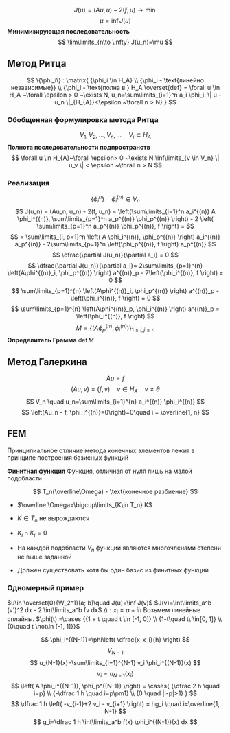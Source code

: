 $$
J(u)=(Au, u)-2(f, u) \to \min
$$
$$
\mu = \inf J(u)
$$
**Минимизирующая последовательность**
$$
\lim\limits_{n\to \infty} J(u_n)=\mu
$$
## Метод Ритца
$$
\{\phi_i\} : \matrix{
{\phi_i \in H_A} \\
{\phi_i - \text{линейно независимые}} \\
{\phi_i - \text{полна в } H_A \overset{def} = \forall u \in H_A ~\forall \epsilon > 0 ~\exists N, u_n=\sum\limits_{i=1}^n a_i \phi_i: \| u - u_n \|_{H_{A}}<\epsilon ~\forall n > N}
}
$$

### Обобщенная формулировка метода Ритца
$$
V_1, V_2, \ldots, V_n , \ldots \quad V_i \subset H_{A}
$$
**Полнота последовательности подпространств**
$$
\forall u \in H_{A}~\forall \epsilon> 0 ~\exists N:\inf\limits_{v \in V_n} \| u_v \| < \epsilon ~\forall n > N
$$

### Реализация
$$
\{ \phi^{n}_i\} \quad \phi_i^{(n)} \in V_n
$$
$$
J(u_n) = (Au_n, u_n) - 2(f, u_n) = \left(\sum\limits_{i=1}^n a_i^{(n)} A \phi_i^{(n)}, \sum\limits_{p=1}^n a_p^{(n)} \phi_p^{(n)} \right) - 2 \left( \sum\limits_{p=1}^n a_p^{(n)} \phi_p^{(n)}, f \right) = 
$$
$$
= \sum\limits_{i, p=1}^n  \left( A \phi_i^{(n)}, \phi_p^{(n)} \right) a_i^{(n)} a_p^{(n)} - 2\sum\limits_{p=1}^n \left(\phi_p^{(n)}, f \right) a_p^{(n)}
$$
$$
\dfrac{\partial J(u_n)}{\partial a_i} = 0
$$
$$
\dfrac{\partial J(u_n)}{\partial a_i}= 2\sum\limits_{p=1}^{n} \left(A\phi^{(n)}_i, \phi_p^{(n)} \right) a^{(n)}_p -  2\left(\phi_i^{(n)}, f \right) = 0
$$
$$
\sum\limits_{p=1}^{n} \left(A\phi^{(n)}_i, \phi_p^{(n)} \right) a^{(n)}_p -  \left(\phi_i^{(n)}, f \right) = 0
$$
$$
\sum\limits_{p=1}^{n} \left(A\phi^{(n)}_p, \phi_i^{(n)} \right) a^{(n)}_p = \left(\phi_i^{(n)}, f \right)
$$
$$
M=\{ (A\phi_p^{(n)}, \phi_i^{(n)}) \}_{1\le i, j \le n}
$$
**Определитель Грамма**
	$\det M$

## Метод Галеркина
$$
Au=f
$$
$$
(Au, v)=(f, v) \quad v \in H_{A} \quad v \neq \theta
$$
$$
V_n \quad u_n=\sum\limits_{i=1}^{n} a_i^{(n)} \phi_i^{(n)}
$$
$$
\left(Au_n - f, \phi_i^{(n)}=0\right)=0\quad i = \overline{1, n}
$$

## FEM
Принципиальное отличие метода конечных элементов лежит в принципе построения базисных функций

**Финитная функция**
	Функция, отличная от нуля лишь на малой подобласти

$$
T_n(\overline\Omega) - \text{конечное разбиение}
$$
- $\overline \Omega=\bigcup\limits_{K\in T_n} K$
- $K\in T_n$ не вырождаются
- $K_i \cap K_j = 0$

- На каждой подобласти $V_n$ функции являются многочленами степени не выше заданной
- Должен существовать хотя бы один базис из финитных функций

### Одномерный пример
$u\in \overset{0}{W_2^1}[a; b]\quad J(u)=\inf J(v)$
$J(v)=\int\limits_a^b (v')^2 dx - 2 \int\limits_a^b fv dx$
$\Delta:x_i=a+ih$
Возьмем линейные сплайны. 
$\phi(t) =\cases {{1 + t \quad t \in [-1, 0]} \\ {1-t\quad t\ \in[0, 1]} \\ {0\quad t \not\in [-1, 1]}}$

$$
\phi_i^{(N-1)}=\phi\left( \dfrac{x-x_i}{h} \right)
$$
$$V_{N-1}$$
$$
u_{N-1}(x)=\sum\limits_{i=1}^{N-1} v_i \phi_i^{(N-1)}(x)
$$
$$
v_i=u_{N-1}(x_i)
$$
$$
\left( A \phi_i^{(N-1)}, \phi_p^{(N-1)} \right) = \cases{
{\dfrac 2 h \quad i=p} \\
{-\dfrac 1 h \quad i=p\pm1} \\
{0 \quad |i-p|>1}
}
$$
$$
\dfrac 1 h \left( -v_{i-1}+2 v_i - v_{i+1} \right) = hg_i \quad i=\overline{1, N-1}
$$
$$
g_i=\dfrac 1 h \int\limits_a^b f(x) \phi_i^{(N-1)}(x) dx
$$

